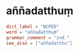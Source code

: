 # aññadatthuṃ

``` toml
dict_label = "NCPED"
word = "aññadatthuṃ"
grammar_comment = "ind."
see_also = ["aññadatthu"]
```

